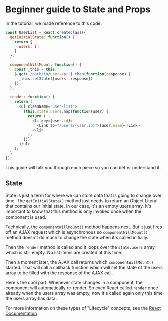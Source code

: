 # Beginner guide to State and Props

In the tutorial, we made reference to this code:

```js
const UserList = React.createClass({
  getInitialState: function() {
    return {
      users: []
    }
  },

  componentWillMount: function() {
    const _this = this;
    $.get('/path/to/user-api').then(function(response) {
      _this.setState({users: response})
    });
  },

  render: function() {
    return (
      <ul className="user-list">
        {this.state.users.map(function(user) {
          return (
            <li key={user.id}>
              <Link to="/users/{user.id}">{user.name}</Link>
            </li>
          );
        })}
      </ul>
    );
  }
});
```

This guide will talk you through each piece so you can better understand it.

## State

State is just a term for where we can store data that is going to change over time. The `getInitialState()` method just needs to return an Object Literal that contains our initial state. In our case, it's an empty users array. It's important to know that this method is only invoked once when the component is used.

Technically, the `componentWillMount()` method happens next. But it just fires off an AJAX request which is asynchronous so `componentWillMount()` method doesn't do much to change the state when it's called initially.

Then the `render` method is called and it loops over the `state.users` array which is still empty. No list items are created at this time.

Then a moment later, the AJAX call returns which `componentWillMount()` started. That will call a callback function which will set the state of the users array to be filled with the response of the AJAX call.

Here's the cool part. Whenever state changes in a component, the component will automatically re-render. So even React called `render` once already when the users array was empty, now it's called again only this time the users array has data.

For more information on these types of "Lifecycle" concepts, see the [React Documentation](https://facebook.github.io/react/docs/component-specs.html)
